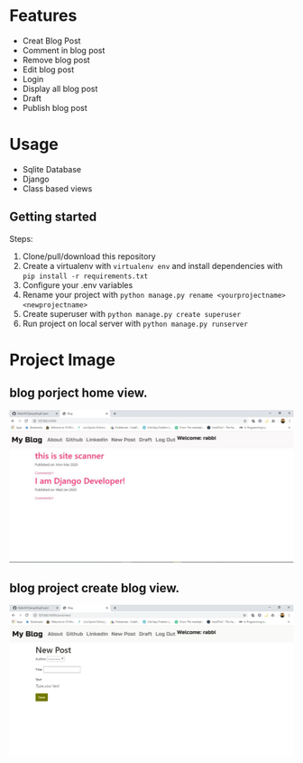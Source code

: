 # Features
* Creat Blog Post
* Comment in blog post
* Remove blog post
* Edit blog post
* Login
* Display all blog post
* Draft
* Publish blog post

# Usage

* Sqlite Database
* Django 
* Class based views


## Getting started

Steps:

1. Clone/pull/download this repository
2. Create a virtualenv with `virtualenv env` and install dependencies with `pip install -r requirements.txt`
3. Configure your .env variables
4. Rename your project with `python manage.py rename <yourprojectname> <newprojectname>`
6. Create superuser with `python manage.py create superuser`
5. Run project on local server with `python manage.py runserver`

# Project Image

## blog porject home view.

![Project Home view](images/blog_home.png)

## blog project create blog view.

![Project create blog view](images/blog_post.png)
